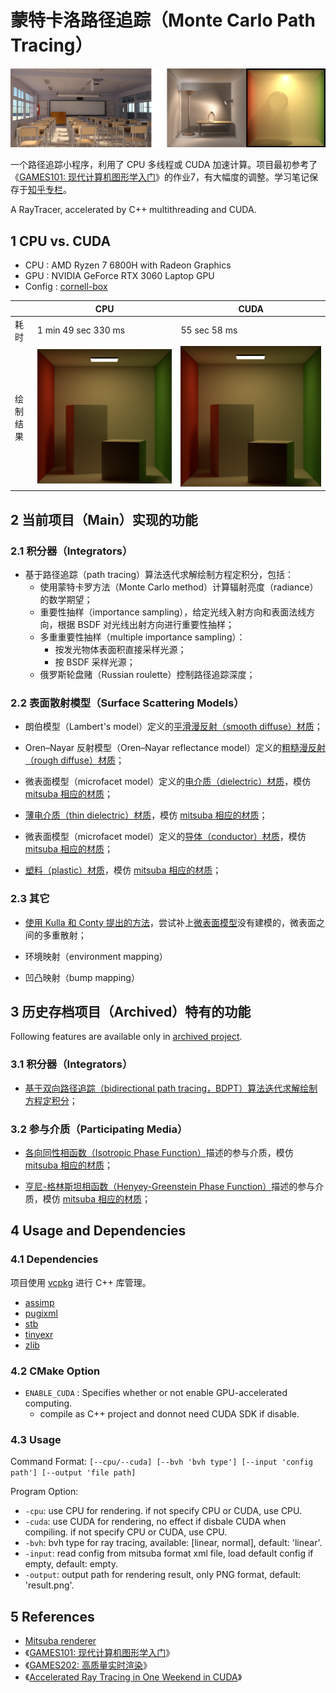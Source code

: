 # 蒙特卡洛路径追踪（Monte Carlo Path Tracing）

![banner](banner.png)

一个路径追踪小程序，利用了 CPU 多线程或 CUDA 加速计算。项目最初参考了《[GAMES101: 现代计算机图形学入门](https://sites.cs.ucsb.edu/~lingqi/teaching/games101.html)》的作业7，有大幅度的调整。学习笔记保存于[知乎专栏](https://zhuanlan.zhihu.com/p/459580639)。

A RayTracer, accelerated by C++ multithreading and CUDA.

## 1 CPU vs. CUDA

- CPU : AMD Ryzen 7 6800H with Radeon Graphics 
- GPU : NVIDIA GeForce RTX 3060 Laptop GPU
- Config : [cornell-box](resources/scene/cornell-box/scene_v0.6.xml)

|     | CPU | CUDA |
| --- | ---        | ---         |
| 耗时 |  1 min 49 sec 330 ms     | 55 sec 58 ms        |
| 绘制结果 | ![result_cpu](resources/rendering_results/cornellbox_cpu_1min49sec330ms.png) | ![result_cuda](resources/rendering_results/cornellbox_cuda_55sec58ms.png) | 

## 2 当前项目（Main）实现的功能

### 2.1 积分器（Integrators）

- 基于路径追踪（path tracing）算法迭代求解绘制方程定积分，包括：
  - 使用蒙特卡罗方法（Monte Carlo method）计算辐射亮度（radiance）的数学期望；
  - 重要性抽样（importance sampling），给定光线入射方向和表面法线方向，根据 BSDF 对光线出射方向进行重要性抽样；
  - 多重重要性抽样（multiple importance sampling）：
    - 按发光物体表面积直接采样光源；
    - 按 BSDF 采样光源；
  - 俄罗斯轮盘赌（Russian roulette）控制路径追踪深度；

### 2.2 表面散射模型（Surface Scattering Models）

- 朗伯模型（Lambert's model）定义的[平滑漫反射（smooth diffuse）材质](src/bsdfs/diffuse.cu)；

- Oren–Nayar 反射模型（Oren–Nayar reflectance model）定义的[粗糙漫反射（rough diffuse）材质](src/bsdfs/rough_diffuse.cu)；

- 微表面模型（microfacet model）定义的[电介质（dielectric）材质](src/bsdfs/dielectric.cu)，模仿 [mitsuba 相应的材质](https://mitsuba2.readthedocs.io/en/latest/generated/plugins.html#rough-dielectric-material-roughdielectric)；

- [薄电介质（thin dielectric）材质](src/bsdfs/thin_dielectric.cu)，模仿 [mitsuba 相应的材质](https://mitsuba2.readthedocs.io/en/latest/generated/plugins.html#thin-dielectric-material-thindielectric)；

- 微表面模型（microfacet model）定义的[导体（conductor）材质](src/bsdfs/conductor.cu)，模仿 [mitsuba 相应的材质](https://mitsuba2.readthedocs.io/en/latest/generated/plugins.html#rough-conductor-material-roughconductor)；

- [塑料（plastic）材质](src/bsdfs/plastic.cu)，模仿 [mitsuba 相应的材质](https://mitsuba2.readthedocs.io/en/latest/generated/plugins.html#smooth-plastic-material-plastic)；

### 2.3 其它

- [使用 Kulla 和 Conty 提出的方法](https://fpsunflower.github.io/ckulla/data/s2017_pbs_imageworks_slides_v2.pdf)，尝试补上[微表面模型](https://www.cs.cornell.edu/~srm/publications/EGSR07-btdf.pdf)没有建模的，微表面之间的多重散射；

- 环境映射（environment mapping）

- 凹凸映射（bump mapping）

## 3 历史存档项目（Archived）特有的功能

Following features are available only in [archived project](archive/).

### 3.1 积分器（Integrators）

- [基于双向路径追踪（bidirectional path tracing，BDPT）算法迭代求解绘制方程定积分](archive/src/integrators/bdpt.hpp)；

### 3.2 参与介质（Participating Media）

- [各向同性相函数（Isotropic Phase Function）](archive/src/phase_function/isotropic.hpp)描述的参与介质，模仿 [mitsuba 相应的材质](https://mitsuba2.readthedocs.io/en/latest/generated/plugins.html#isotropic-phase-function-isotropic)；

- [亨尼-格林斯坦相函数（Henyey-Greenstein Phase Function）](archive/src/phase_function/henyey_greenstein.hpp)描述的参与介质，模仿 [mitsuba 相应的材质](https://mitsuba2.readthedocs.io/en/latest/generated/plugins.html#henyey-greenstein-phase-function-hg)；

## 4 Usage and Dependencies

### 4.1 Dependencies

项目使用 [vcpkg](https://github.com/microsoft/vcpkg) 进行 C++ 库管理。

- [assimp](https://github.com/assimp/assimp)
- [pugixml](https://pugixml.org/)
- [stb](https://github.com/nothings/stb)
- [tinyexr](https://github.com/syoyo/tinyexr)
- [zlib](https://zlib.net/)

### 4.2 CMake Option

- `ENABLE_CUDA` : Specifies whether or not enable GPU-accelerated computing. 
    - compile as C++ project and donnot need CUDA SDK if disable.

### 4.3 Usage

Command Format: `[--cpu/--cuda] [--bvh 'bvh type'] [--input 'config path'] [--output 'file path]`

Program Option:

- `-cpu`: use CPU for rendering. if not specify CPU or CUDA, use CPU.
- `-cuda`: use CUDA for rendering, no effect if disbale CUDA when compiling. if not specify CPU or CUDA, use CPU.
- `-bvh`: bvh type for ray tracing, available: [linear, normal], default: 'linear'.
- `-input`: read config from mitsuba format xml file, load default config if empty, default: empty.
- `-output`: output path for rendering result, only PNG format, default: 'result.png'.

## 5 References

- [Mitsuba renderer](https://github.com/mitsuba-renderer/mitsuba)
- 《[GAMES101: 现代计算机图形学入门](https://sites.cs.ucsb.edu/~lingqi/teaching/games101.html)》
- 《[GAMES202: 高质量实时渲染](https://sites.cs.ucsb.edu/~lingqi/teaching/games202.html)》
- 《[Accelerated Ray Tracing in One Weekend in CUDA](https://developer.nvidia.com/blog/accelerated-ray-tracing-cuda)》
